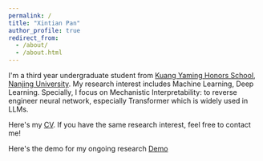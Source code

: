 ```yaml
---
permalink: /
title: "Xintian Pan"
author_profile: true
redirect_from: 
  - /about/
  - /about.html
---
```


I'm a third year undergraduate student from [Kuang Yaming Honors School](https://dii.nju.edu.cn/), [Nanjing University](https://www.nju.edu.cn/).
My research interest includes Machine Learning, Deep Learning. Specially, I focus on Mechanistic Interpretability: to reverse engineer neural network, especially Transformer which is widely used in LLMs. 

Here's my [CV](http://xintianpan.github.io/files/Curriculum_Vitae.pdf). If you have the same research interest, feel free to contact me!

Here's the demo for my ongoing research [Demo](https://xintianpan.github.io/files/demo.html)
